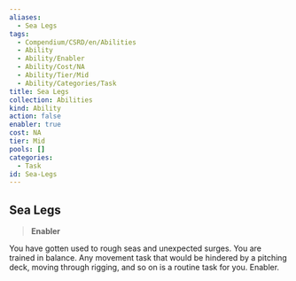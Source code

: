 ```yaml
---
aliases:
  - Sea Legs
tags:
  - Compendium/CSRD/en/Abilities
  - Ability
  - Ability/Enabler
  - Ability/Cost/NA
  - Ability/Tier/Mid
  - Ability/Categories/Task
title: Sea Legs
collection: Abilities
kind: Ability
action: false
enabler: true
cost: NA
tier: Mid
pools: []
categories:
  - Task
id: Sea-Legs
---
```

## Sea Legs  
  
>**Enabler**
  
  
  
You have gotten used to rough seas and unexpected surges. You are trained in balance. Any movement task that would be hindered by a pitching deck, moving through rigging, and so on is a routine task for you. Enabler.
